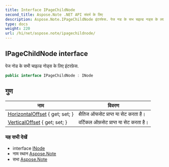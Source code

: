 ```yaml
---
title: Interface IPageChildNode
second_title: Aspose.Note .NET API संदर्भ के लिए
description: Aspose.Note.IPageChildNode इंटरफेस. पेज नड के सभ चइल्ड नड्स के लए इंटरफ़ेस.
type: docs
weight: 220
url: /hi/net/aspose.note/ipagechildnode/
---
```

## IPageChildNode interface

पेज नोड के सभी चाइल्ड नोड्स के लिए इंटरफ़ेस.

```csharp
public interface IPageChildNode : INode
```

## गुण

| नाम | विवरण |
| --- | --- |
| [HorizontalOffset](../../aspose.note/ipagechildnode/horizontaloffset/) { get; set; } | क्षैतिज ऑफसेट प्राप्त या सेट करता है। |
| [VerticalOffset](../../aspose.note/ipagechildnode/verticaloffset/) { get; set; } | वर्टिकल ऑफ़सेट प्राप्त या सेट करता है। |

### यह सभी देखें

* interface [INode](../inode/)
* नाम स्थान [Aspose.Note](../../aspose.note/)
* सभा [Aspose.Note](../../)



